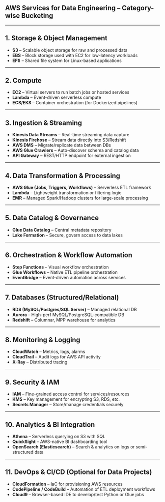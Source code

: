 ## AWS Services for Data Engineering – Category-wise Bucketing

---

## 1. **Storage & Object Management**

* **S3** – Scalable object storage for raw and processed data
* **EBS** – Block storage used with EC2 for low-latency workloads
* **EFS** – Shared file system for Linux-based applications

---

## 2. **Compute**

* **EC2** – Virtual servers to run batch jobs or hosted services
* **Lambda** – Event-driven serverless compute
* **ECS/EKS** – Container orchestration (for Dockerized pipelines)

---

## 3. **Ingestion & Streaming**

* **Kinesis Data Streams** – Real-time streaming data capture
* **Kinesis Firehose** – Stream data directly into S3/Redshift
* **AWS DMS** – Migrate/replicate data between DBs
* **AWS Glue Crawlers** – Auto-discover schema and catalog data
* **API Gateway** – REST/HTTP endpoint for external ingestion

---

## 4. **Data Transformation & Processing**

* **AWS Glue (Jobs, Triggers, Workflows)** – Serverless ETL framework
* **Lambda** – Lightweight transformation or filtering logic
* **EMR** – Managed Spark/Hadoop clusters for large-scale processing

---

## 5. **Data Catalog & Governance**

* **Glue Data Catalog** – Central metadata repository
* **Lake Formation** – Secure, govern access to data lakes

---

## 6. **Orchestration & Workflow Automation**

* **Step Functions** – Visual workflow orchestration
* **Glue Workflows** – Native ETL pipeline orchestration
* **EventBridge** – Event-driven automation across services

---

## 7. **Databases (Structured/Relational)**

* **RDS (MySQL/Postgres/SQL Server)** – Managed relational DB
* **Aurora** – High-perf MySQL/PostgreSQL-compatible DB
* **Redshift** – Columnar, MPP warehouse for analytics

---

## 8. **Monitoring & Logging**

* **CloudWatch** – Metrics, logs, alarms
* **CloudTrail** – Audit logs for AWS API activity
* **X-Ray** – Distributed tracing

---

## 9. **Security & IAM**

* **IAM** – Fine-grained access control for services/resources
* **KMS** – Key management for encrypting S3, RDS, etc.
* **Secrets Manager** – Store/manage credentials securely

---

## 10. **Analytics & BI Integration**

* **Athena** – Serverless querying on S3 with SQL
* **QuickSight** – AWS-native BI dashboarding tool
* **OpenSearch (Elasticsearch)** – Search & analytics on logs or semi-structured data

---

## 11. **DevOps & CI/CD (Optional for Data Projects)**

* **CloudFormation** – IaC for provisioning AWS resources
* **CodePipeline / CodeBuild** – Automation of ETL deployment workflows
* **Cloud9** – Browser-based IDE to develop/test Python or Glue jobs
